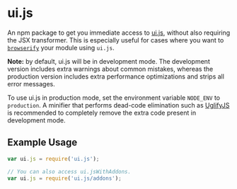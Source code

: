 # ui.js

An npm package to get you immediate access to [ui.js](http://facebook.github.io/react/),
without also requiring the JSX transformer. This is especially useful for cases where you
want to [`browserify`](https://github.com/substack/node-browserify) your module using
`ui.js`.

**Note:** by default, ui.js will be in development mode. The development version includes extra warnings about common mistakes, whereas the production version includes extra performance optimizations and strips all error messages.

To use ui.js in production mode, set the environment variable `NODE_ENV` to `production`. A minifier that performs dead-code elimination such as [UglifyJS](https://github.com/mishoo/UglifyJS2) is recommended to completely remove the extra code present in development mode.

## Example Usage

```js
var ui.js = require('ui.js');

// You can also access ui.jsWithAddons.
var ui.js = require('ui.js/addons');
```

